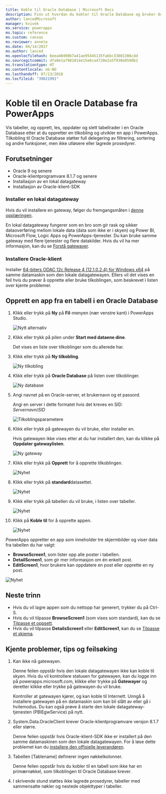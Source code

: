 ```yaml
---
title: Koble til Oracle Database | Microsoft Docs
description: Finn ut hvordan du kobler til Oracle Database og bruker den til å bygge apper i PowerApps.
author: lancedMicrosoft
manager: kvivek
ms.service: powerapps
ms.topic: reference
ms.custom: canvas
ms.reviewer: anneta
ms.date: 04/14/2017
ms.author: lanced
ms.openlocfilehash: 6eea40490b7a41ae95445135fabbc33801386c4d
ms.sourcegitcommit: dfa0e1a7981814e15e6ca4720e2a5f930e859db1
ms.translationtype: HT
ms.contentlocale: nb-NO
ms.lasthandoff: 07/13/2018
ms.locfileid: "39021991"
---
```

# <a name="connect-to-an-oracle-database-from-powerapps"></a>Koble til en Oracle Database fra PowerApps
Vis tabeller, og opprett, les, oppdater og slett tabellrader i en Oracle Database etter at du oppretter en tilkobling og utvikler en app i PowerApps. Tilkobling til Oracle Database støtter full delegering av filtrering, sortering og andre funksjoner, men ikke utløsere eller lagrede prosedyrer.

## <a name="prerequisites"></a>Forutsetninger
* Oracle 9 og senere
* Oracle-klientprogramvare 8.1.7 og senere
* Installasjon av en lokal datagateway
* Installasjon av Oracle-klient-SDK

### <a name="install-an-on-premises-data-gateway"></a>Installer en lokal datagateway
Hvis du vil installere en gateway, følger du fremgangsmåten i [denne opplæringen](../gateway-management.md).

En lokal datagateway fungerer som en bro som gir rask og sikker dataoverføring mellom lokale data (data som ikke er i skyen) og Power BI, Microsoft Flow, Logic Apps og PowerApps-tjenester. Du kan bruke samme gateway med flere tjenester og flere datakilder. Hvis du vil ha mer informasjon, kan du se [Forstå gatewayer](../gateway-reference.md).

### <a name="install-oracle-client"></a>Installere Oracle-klient
Installer [64-biters ODAC 12c Release 4 (12.1.0.2.4) for Windows x64](http://www.oracle.com/technetwork/database/windows/downloads/index-090165.html) på samme datamaskin som den lokale datagatewayen. Ellers vil det vises en feil hvis du prøver å opprette eller bruke tilkoblingen, som beskrevet i listen over kjente problemer.

## <a name="create-an-app-from-a-table-in-an-oracle-database"></a>Opprett en app fra en tabell i en Oracle Database
1. Klikk eller trykk på **Ny** på **Fil**-menyen (nær venstre kant) i PowerApps Studio.
   
   ![Nytt alternativ](./media/connection-oracledb/new-app.png)
2. Klikk eller trykk på pilen under **Start med dataene dine**.
   
      Det vises en liste over tilkoblinger som du allerede har.
3. Klikk eller trykk på **Ny tilkobling**.
   
   ![Ny tilkobling](./media/connection-oracledb/new-connection.png)
4. Klikk eller trykk på **Oracle Database** på listen over tilkoblinger.
   
   ![Ny database](./media/connection-oracledb/oracle-db.png)
5. Angi navnet på en Oracle-server, et brukernavn og et passord.
   
    Angi en server i dette formatet hvis det kreves en SID:<br>
    *Servernavn*/*SID*
   
   ![Tilkoblingsparametere](./media/connection-oracledb/connection-params.png)
6. Klikk eller trykk på gatewayen du vil bruke, eller installer en.
   
    Hvis gatewayen ikke vises etter at du har installert den, kan du klikke på **Oppdater gatewaylisten**.
   
   ![Ny gateway](./media/connection-oracledb/choose-gateway.png)
7. Klikk eller trykk på **Opprett** for å opprette tilkoblingen.
   
   ![Nyhet](./media/connection-oracledb/create-button.png)
8. Klikk eller trykk på **standard**datasettet.
   
   ![Nyhet](./media/connection-oracledb/choose-dataset.png)
9. Klikk eller trykk på tabellen du vil bruke, i listen over tabeller.
   
   ![Nyhet](./media/connection-oracledb/choose-table.png)
10. Klikk på **Koble til** for å opprette appen.
    
    ![Nyhet](./media/connection-oracledb/connect-button.png)

PowerApps oppretter en app som inneholder tre skjermbilder og viser data fra tabellen du har valgt:

* **BrowseScreen1**, som lister opp alle poster i tabellen.
* **DetailScreen1**, som gir mer informasjon om én enkelt post.
* **EditScreen1**, hvor brukere kan oppdatere en post eller opprette en ny post.

![Nyhet](./media/connection-oracledb/afd-app.png)

## <a name="next-steps"></a>Neste trinn
* Hvis du vil lagre appen som du nettopp har generert, trykker du på Ctrl-S.
* Hvis du vil tilpasse **BrowseScreen1** (som vises som standard), kan du se [Tilpasse et oppsett](../customize-layout-sharepoint.md).
* Hvis du vil tilpasse **DetailsScreen1** eller **EditScreen1**, kan du se [Tilpasse et skjema](../customize-forms-sharepoint.md).

## <a name="known-issues-tips-and-troubleshooting"></a>Kjente problemer, tips og feilsøking
1. Kan ikke nå gatewayen.
   
    Denne feilen oppstår hvis den lokale datagatewayen ikke kan koble til skyen. Hvis du vil kontrollere statusen for gatewayen, kan du logge inn på powerapps.microsoft.com, klikke eller trykke på **Gatewayer** og deretter klikke eller trykke på gatewayen du vil bruke.
   
    Kontroller at gatewayen kjører, og kan koble til Internett. Unngå å installere gatewayen på en datamaskin som kan bli slått av eller gå i hvilemodus. Du kan også prøve å starte den lokale datagateway-tjenesten (PBIEgwService) på nytt.
2. System.Data.OracleClient krever Oracle-klientprogramvare versjon 8.1.7 eller større.
   
    Denne feilen oppstår hvis Oracle-klient-SDK ikke er installert på den samme datamaskinen som den lokale datagatewayen. For å løse dette problemet kan du [installere den offisielle leverandøren](https://go.microsoft.com/fwlink/p/?LinkID=272376).
3. Tabellen [Tablename] definerer ingen nøkkelkolonner.
   
    Denne feilen oppstår hvis du kobler til en tabell som ikke har en primærnøkkel, som tilkoblingen til Oracle Database krever.
4. I skrivende stund støttes ikke lagrede prosedyrer, tabeller med sammensatte nøkler og nestede objekttyper i tabeller.

